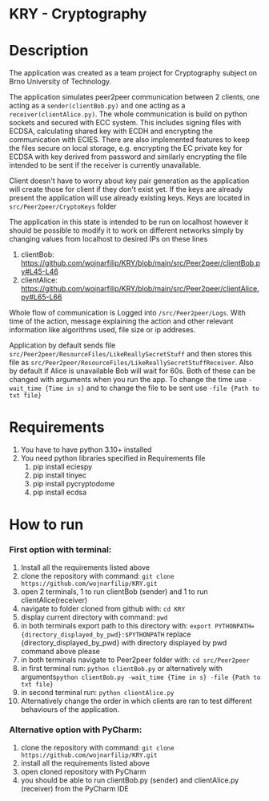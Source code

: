 # KRY - Cryptography

# Description

The application was created as a team project for Cryptography subject on Brno University of Technology.

The application simulates peer2peer communication between 2 clients, one acting as a ```sender(clientBob.py)``` and one acting as a ```receiver(clientAlice.py)```. 
The whole communication is build on python sockets and secured with ECC system. This includes signing files with ECDSA, calculating shared key with ECDH and encrypting the communication with ECIES.
There are also implemented features to keep the files secure on local storage, e.g. encrypting the EC private key for ECDSA with key derived from password and similarly encrypting the file intended 
to be sent if the receiver is currently unavailable.

Client doesn't have to worry about key pair generation as the application will create those for client if they don't exist yet. If the keys are already present the application will use already existing keys. Keys are located in ``src/Peer2peer/CryptoKeys`` folder

The application in this state is intended to be run on localhost however it should be possible to modify it to work on different networks simply by changing values from localhost to desired IPs on these lines
1. clientBob: https://github.com/wojnarfilip/KRY/blob/main/src/Peer2peer/clientBob.py#L45-L46
2. clientAlice: https://github.com/wojnarfilip/KRY/blob/main/src/Peer2peer/clientAlice.py#L65-L66

Whole flow of communication is Logged into ```/src/Peer2peer/Logs```. With time of the action, message explaining the action and other relevant information like algorithms used, file size or ip addreses.

Application by default sends file ```src/Peer2peer/ResourceFiles/LikeReallySecretStuff``` and then stores this file as ```src/Peer2peer/ResourceFiles/LikeReallySecretStuffReceiver```. 
Also by default if Alice is unavailable Bob will wait for 60s. Both of these can be changed with arguments when you run the app. 
To change the time use ```-wait_time {Time in s}``` and to change the file to be sent use ```-file {Path to txt file}```

# Requirements

1. You have to have python 3.10+ installed
2. You need python libraries specified in Requirements file
   1. pip install eciespy
   2. pip install tinyec
   3. pip install pycryptodome
   4. pip install ecdsa

# How to run

### First option with terminal:

1. Install all the requirements listed above
2. clone the repository with command: ```git clone https://github.com/wojnarfilip/KRY.git```
3. open 2 terminals, 1 to run clientBob (sender) and 1 to run clientAlice(receiver)
4. navigate to folder cloned from github with: ```cd KRY```
5. display current directory with command: ```pwd```
6. in both terminals export path to this directory with: ```export PYTHONPATH={directory_displayed_by_pwd}:$PYTHONPATH``` replace {directory_displayed_by_pwd} with directory displayed by pwd command above please
7. in both terminals navigate to Peer2peer folder with: ```cd src/Peer2peer```
8. in first terminal run: ```python clientBob.py``` or alternatively with arguments```python clientBob.py -wait_time {Time in s} -file {Path to txt file}``` 
9. in second terminal run: ```python clientAlice.py```
10. Alternatively change the order in which clients are ran to test different behaviours of the application.

### Alternative option with PyCharm:
1. clone the repository with command: ```git clone https://github.com/wojnarfilip/KRY.git```
2. install all the requirements listed above
3. open cloned repository with PyCharm
4. you should be able to run clientBob.py (sender) and clientAlice.py (receiver) from the PyCharm IDE
